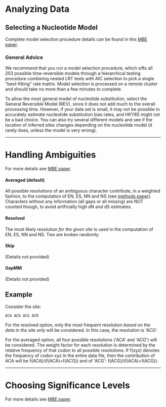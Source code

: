 # Analyzing Data

## Selecting a Nucleotide Model

Complete model selection procedure details can be found in this [MBE paper](http://mbe.oxfordjournals.org/cgi/content/short/22/5/1208).

### General Advice

We recommend that you run a model selection procedure, which sifts all 203 possible time-reversible models through a hierarchical testing procedure combining nested LRT tests with AIC selection to pick a single "best-fitting" rate matrix. Model selection is processed on a remote cluster and should take no more than a few minutes to complete.

To allow the most general model of nucleotide substitution, select the General Reversible Model (REV), since it does not add much to the overall processing time. However, if your data set is small, it may not be possible to accurately estimate nucleotide substitution bias rates, and HKY85 might not be a bad choice. You can also try several different models and see if the location of inferred sites changes depending on the nucleotide model (it rarely does, unless the model is very wrong).

---

# Handling Ambiguities

For more details see [MBE paper](http://mbe.oxfordjournals.org/cgi/content/short/22/5/1208).

#### Averaged (default)

All possible resolutions of an ambiguous character contribute, in a weighted fashion, to the computation of EN, ES, NN and NS (see [methods paper](../paper.pdf)). Characters without any information (all gaps or all missing) are NOT counted though, to avoid artificially high dN and dS estimates.

#### Resolved

The most likely resolution *for the given site* is used in the computation of EN, ES, NN and NS. Ties are broken randomly.

#### Skip

(Details not provided)

#### GapMM

(Details not provided)

## Example

Consider the site: 
```
ACA ACG ACG ACR
```

For the resolved option, only the most frequent resolution *based on the data in the site only* will be considered. In this case, the resolution is 'ACG'.

For the averaged option, all four possible resolutions ('ACA' and 'ACG') will be considered. The weight factor for each resolution is determined by the relative frequency of that codon to all possible resolutions. If f(xyz) denotes the frequency of codon xyz in the entire data file, then the contribution of ACA will be f(ACA)/(f(ACA)+f(ACG)) and of 'ACG': f(ACG)/(f(ACA)+f(ACG)).

---

# Choosing Significance Levels

For more details see [MBE paper](http://mbe.oxfordjournals.org/cgi/content/short/22/5/1208).
